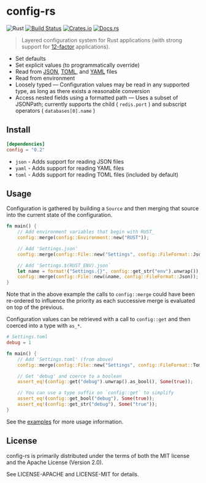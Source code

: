 # config-rs
![Rust](https://img.shields.io/badge/rust-stable-brightgreen.svg)
[![Build Status](https://travis-ci.org/mehcode/config-rs.svg?branch=master)](https://travis-ci.org/mehcode/config-rs)
[![Crates.io](https://img.shields.io/crates/d/config.svg)](https://crates.io/crates/config)
[![Docs.rs](https://docs.rs/config/badge.svg)](https://docs.rs/config)
> Layered configuration system for Rust applications (with strong support for [12-factor] applications).

[12-factor]: https://12factor.net/config

 - Set defaults
 - Set explicit values (to programmatically override)
 - Read from [JSON], [TOML], and [YAML] files
 - Read from environment
 - Loosely typed — Configuration values may be read in any supported type, as long as there exists a reasonable conversion
 - Access nested fields using a formatted path — Uses a subset of JSONPath; currently supports the child ( `redis.port` ) and subscript operators ( `databases[0].name` )

[JSON]: https://github.com/serde-rs/json
[TOML]: https://github.com/toml-lang/toml
[YAML]: https://github.com/chyh1990/yaml-rust

## Install

```toml
[dependencies]
config = "0.2"
```

 - `json` - Adds support for reading JSON files
 - `yaml` - Adds support for reading YAML files
 - `toml` - Adds support for reading TOML files (included by default)

## Usage

Configuration is gathered by building a `Source` and then merging that source into the
current state of the configuration.

```rust
fn main() {
    // Add environment variables that begin with RUST_
    config::merge(config::Environment::new("RUST"));

    // Add 'Settings.json'
    config::merge(config::File::new("Settings", config::FileFormat::Json));

    // Add 'Settings.$(RUST_ENV).json`
    let name = format!("Settings.{}", config::get_str("env").unwrap());
    config::merge(config::File::new(&name, config::FileFormat::Json));
}
```

Note that in the above example the calls to `config::merge` could have
been re-ordered to influence the priority as each successive merge
is evaluated on top of the previous.

Configuration values can be retrieved with a call to `config::get` and then
coerced into a type with `as_*`.

```toml
# Settings.toml
debug = 1
```

```rust
fn main() {
    // Add 'Settings.toml' (from above)
    config::merge(config::File::new("Settings", config::FileFormat::Toml));

    // Get 'debug' and coerce to a boolean
    assert_eq!(config::get("debug").unwrap().as_bool(), Some(true));

    // You can use a type suffix on `config::get` to simplify
    assert_eq!(config::get_bool("debug"), Some(true));
    assert_eq!(config::get_str("debug"), Some("true"));
}
```

See the [examples](https://github.com/mehcode/config-rs/tree/master/examples) for
more usage information.

## License

config-rs is primarily distributed under the terms of both the MIT license and the Apache License (Version 2.0).

See LICENSE-APACHE and LICENSE-MIT for details.
